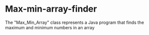 # Max-min-array-finder
The "Max_Min_Array" class represents a Java program that finds the maximum and minimum numbers in an array

